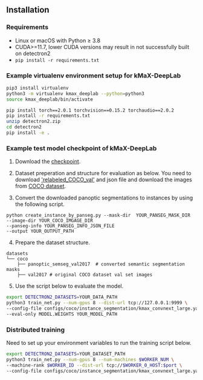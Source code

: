 ## Installation

### Requirements
- Linux or macOS with Python ≥ 3.8
- CUDA>=11.7, lower CUDA versions may result in not successfully built on detectron2
- `pip install -r requirements.txt`


### Example virtualenv environment setup for kMaX-DeepLab
```bash
pip3 install virtualenv
python3 -m virtualenv kmax_deeplab --python=python3
source kmax_deeplab/bin/activate

pip install torch==2.0.1 torchvision==0.15.2 torchaudio==2.0.2
pip install -r requirements.txt
unzip detectron2.zip
cd detectron2
pip install -e .
```

### Example test model checkpoint of kMaX-DeepLab
1. Download the [checkpoint](https://drive.google.com/file/d/1TCXCVh3dBUuF_7htUND72TWXMe4sP1UZ/view?usp=sharing).


2. Dataset preperation and structure for evaluation as below. You need to download ['relabeled_COCO_val'](https://www.kaggle.com/datasets/xueqingdeng/coconut/) and  json file and download the images from [COCO dataset](http://images.cocodataset.org/zips/val2017.zip).


3. Convert the downloaded panoptic segmentations to instances by using the following script.
```
python create_instance_by_panseg.py --mask-dir  YOUR_PANSEG_MASK_DIR
--image-dir YOUR_COCO_IMGAGE_DIR
--panseg-info YOUR_PANSEG_INFO_JSON_FILE
--output YOUR_OUTPUT_PATH
```

4. Prepare the dataset structure.
```
datasets
└── coco
    ├── panoptic_semseg_val2017  # converted semantic segmentation masks
    ├── val2017 # original COCO dataset val set images
```


5. Use the script below to evaluate the model.

```bash
export DETECTRON2_DATASETS=YOUR_DATA_PATH
python3 train_net.py --num-gpus 8 --dist-url tcp://127.0.0.1:9999 \
--config-file configs/coco/instance_segmentation/kmax_convnext_large.yaml \
--eval-only MODEL.WEIGHTS YOUR_MODEL_PATH
```


### Distributed training
Need to set up your environment variables to run the training script below. 
```bash
export DETECTRON2_DATASETS=YOUR_DATASET_PATH
python3 train_net.py --num-gpus 8 --num-machines $WORKER_NUM \
--machine-rank $WORKER_ID --dist-url tcp://$WORKER_0_HOST:$port \
--config-file configs/coco/instance_segmentation/kmax_convnext_large.yaml 
```
